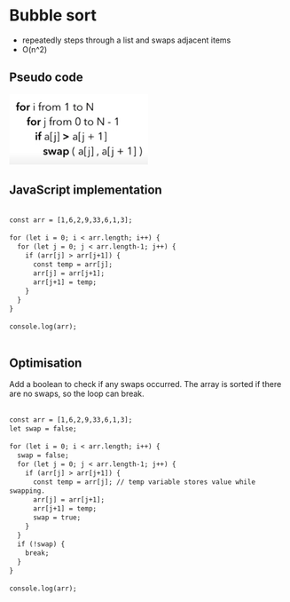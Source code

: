 # Bubble sort
* repeatedly steps through a list and swaps adjacent items
* O(n^2)

## Pseudo code
<img src="../images/bubble-sort-pseudo-code.png" style="max-width: 250px;">

## JavaScript implementation
<pre>
<code class="language-javascript">
const arr = [1,6,2,9,33,6,1,3];

for (let i = 0; i < arr.length; i++) {
  for (let j = 0; j < arr.length-1; j++) {
    if (arr[j] > arr[j+1]) {
      const temp = arr[j];
      arr[j] = arr[j+1];
      arr[j+1] = temp;
    }
  }
}

console.log(arr);
</code>
</pre>

## Optimisation
Add a boolean to check if any swaps occurred. The array is sorted if there are no swaps, so the loop can break.

<pre>
<code class="language-javascript">
const arr = [1,6,2,9,33,6,1,3];
let swap = false;

for (let i = 0; i < arr.length; i++) {
  swap = false;
  for (let j = 0; j < arr.length-1; j++) {
    if (arr[j] > arr[j+1]) {
      const temp = arr[j]; // temp variable stores value while swapping.
      arr[j] = arr[j+1];
      arr[j+1] = temp;
      swap = true;
    }
  }
  if (!swap) {
    break;
  }
}

console.log(arr);
</code>
</pre>